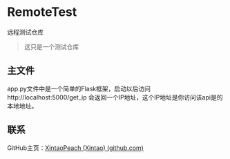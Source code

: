 # RemoteTest
远程测试仓库

> 这只是一个测试仓库

## 主文件

app.py文件中是一个简单的Flask框架，启动以后访问 http://localhost:5000/get_ip 会返回一个IP地址，这个IP地址是你访问该api是的本地地址。

## 联系

GitHub主页：[XintaoPeach (Xintao) (github.com)](https://github.com/XintaoPeach)